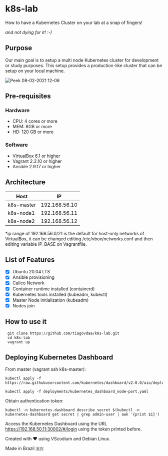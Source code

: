 # k8s-lab

How to have a Kubernetes Cluster on your lab at a snap of fingers!

*and not dying for it! :-)*

## Purpose

Our main goal is to setup a multi node Kubernetes cluster for development or study purposes. This setup provides a production-like cluster that can be setup on your local machine.

![Peek 08-02-2021 12-06](https://user-images.githubusercontent.com/1900641/107238354-82b24000-6a06-11eb-9d12-0fed6fbccb0a.gif)


## Pre-requisites

### Hardware 

- CPU: 4 cores or more
- MEM: 8GB or more
- HD: 120 GB or more

### Software

- VirtualBox 6.1 or higher
- Vagrant 2.2.10 or higher 
- Ansible 2.9.17 or higher

## Architecture

| Host       | IP            |
| ---------- | ------------- |
| k8s-master | 192.168.56.10 |
| k8s-node1  | 192.168.56.11 |
| k8s-node2  | 192.168.56.12 |

*ip range of 192.168.56.0/21 is the default for host-only networks of VirtualBox, it can be changed editing /etc/vbox/networks.conf and then editing variable IP_BASE on Vagrantfile.

## List of Features

 - [X] Ubuntu 20.04 LTS
 - [x] Ansible provisioning
 - [x] Calico Network
 - [X] Container runtime installed (containerd)
 - [X] Kubernetes tools installed (kubeadm, kubectl)
 - [X] Master Node initialization (kubeadm)
 - [X] Nodes join

 ## How to use it
```
 git clone https://github.com/tiagovdaa/k8s-lab.git
 cd k8s-lab
 vagrant up
```

 ## Deploying Kubernetes Dashboard

From master (vagrant ssh k8s-master):

```
kubectl apply -f https://raw.githubusercontent.com/kubernetes/dashboard/v2.0.0/aio/deploy/recommended.yaml

kubectl apply -f deployments/kubernetes_dashboard_node-port.yaml
```

Obtain authentication token:

```
kubectl -n kubernetes-dashboard describe secret $(kubectl -n kubernetes-dashboard get secret | grep admin-user | awk '{print $1}')
```

Access the Kubernetes Dashboard using the URL https://192.168.50.11:30002/#/login using the token printed before.

Created with :heart: using VScodium and Debian Linux.

Made in Brazil :brazil:
